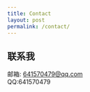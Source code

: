 ```yaml
---  
title: Contact  
layout: post  
permalink: /contact/  
---  
```


联系我 
-------------
邮箱: <a href="mailto:641570479@qq.com">641570479@qq.com</a>  
QQ:641570479  
